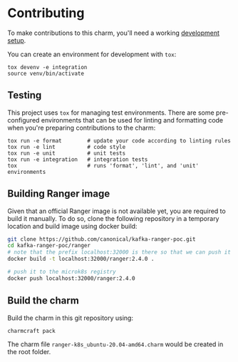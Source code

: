 # Contributing

To make contributions to this charm, you'll need a working [development setup](https://juju.is/docs/sdk/dev-setup).

You can create an environment for development with `tox`:

```shell
tox devenv -e integration
source venv/bin/activate
```

## Testing

This project uses `tox` for managing test environments. There are some pre-configured environments
that can be used for linting and formatting code when you're preparing contributions to the charm:

```shell
tox run -e format        # update your code according to linting rules
tox run -e lint          # code style
tox run -e unit          # unit tests
tox run -e integration   # integration tests
tox                      # runs 'format', 'lint', and 'unit' environments
```
## Building Ranger image 

Given that an official Ranger image is not available yet, you are required to build it manually.
To do so, clone the following repository in a temporary location and build image using docker build:
```bash
git clone https://github.com/canonical/kafka-ranger-poc.git
cd kafka-ranger-poc/ranger
# note that the prefix localhost:32000 is there so that we can push it to the microk8s registry
docker build -t localhost:32000/ranger:2.4.0 .

# push it to the microk8s registry
docker push localhost:32000/ranger:2.4.0
```

## Build the charm

Build the charm in this git repository using:

```shell
charmcraft pack
```
The charm file `ranger-k8s_ubuntu-20.04-amd64.charm` would be created in the root folder.


<!-- You may want to include any contribution/style guidelines in this document>
